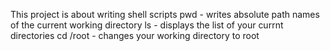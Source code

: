 This project is about writing shell scripts
pwd - writes absolute path names of the current working directory
ls - displays the list of your currnt directories
cd /root - changes your working directory to root

